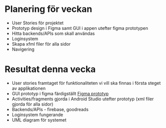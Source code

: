 # Planering för veckan  
* User Stories för projektet  
* Prototyp design i Figma samt GUI i appen utefter figma prototypen  
* Hitta backends/APIs som skall användas
* Loginsystem
* Skapa xfml filer för alla sidor
* Navigering

# Resultat denna vecka  
* User stories framtaget för funktionaliteten vi vill ska finnas i första steget av applikationen
* GUI prototyp i figma färdigställt [Figma prototyp](https://www.figma.com/file/ub4p7VO2umH5vCFawmdA98/Epic-project-1337?node-id=0%3A1)
* Activities/fragments gjorda i Android Studio utefter prototyp (xml filer gjorda för alla sidor)
* Backends/APIs - firebase, goodreads
* Loginsystem fungerande
* UML diagram för systemet